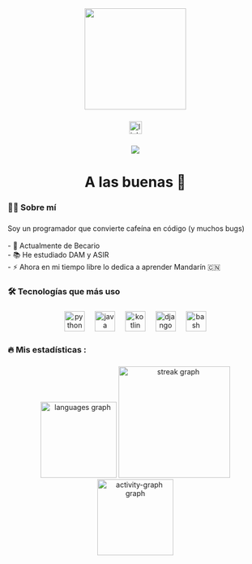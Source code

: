 <div align="center">
  <img height="200" src="https://tenor.com/es/view/blankies-blanket-gif-21124795"  />
</div>

###

<div align="center">
  <a href="https://www.linkedin.com/in/alberto-jim%C3%A9nez-huertas/" target="_blank">
    <img src="https://img.shields.io/static/v1?message=LinkedIn&logo=linkedin&label=&color=0077B5&logoColor=white&labelColor=&style=plastic" height="25" alt="linkedin logo"  />
  </a>
</div>

###

<div align="center">
  <img src="https://visitor-badge.laobi.icu/badge?page_id=VLB3R70.VLB3R70&"  />
</div>

###

<h1 align="center">A las buenas 👋</h1>

###

<h3 align="left">👩‍💻  Sobre mí</h3>

###

<p align="left">Soy un programador que convierte cafeína en código (y muchos bugs)<br><br>- 🔭 Actualmente de Becario<br>- 📚 He estudiado DAM y ASIR<br>- ⚡ Ahora en mi tiempo libre lo dedica a aprender Mandarín 🇨🇳</p>

###

<h3 align="left">🛠 Tecnologías que más uso</h3>

###

<div align="center">
  <img src="https://cdn.jsdelivr.net/gh/devicons/devicon/icons/python/python-original.svg" height="40" alt="python logo"  />
  <img width="12" />
  <img src="https://cdn.jsdelivr.net/gh/devicons/devicon/icons/java/java-original.svg" height="40" alt="java logo"  />
  <img width="12" />
  <img src="https://cdn.jsdelivr.net/gh/devicons/devicon/icons/kotlin/kotlin-original.svg" height="40" alt="kotlin logo"  />
  <img width="12" />
  <img src="https://cdn.jsdelivr.net/gh/devicons/devicon/icons/django/django-plain.svg" height="40" alt="django logo"  />
  <img width="12" />
  <img src="https://cdn.jsdelivr.net/gh/devicons/devicon/icons/bash/bash-original.svg" height="40" alt="bash logo"  />
</div>

###

<h3 align="left">🔥   Mis estadísticas :</h3>

###

<div align="center">
  <img src="https://github-readme-stats.vercel.app/api/top-langs?username=VLB3R70&locale=es&hide_title=false&layout=compact&card_width=320&langs_count=5&theme=dracula&hide_border=false&order=2" height="150" alt="languages graph"  />
  <img src="https://streak-stats.demolab.com?user=VLB3R70&locale=es&mode=weekly&theme=dark&hide_border=false&border_radius=5&order=3" height="220" alt="streak graph"  />
  <img src="https://github-readme-activity-graph.vercel.app/graph?username=VLB3R70&theme=dracula" height="150" alt="activity-graph graph"  />
</div>

###
